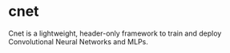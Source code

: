 # cnet
Cnet is a lightweight, header-only framework to train and deploy Convolutional Neural Networks and MLPs.
